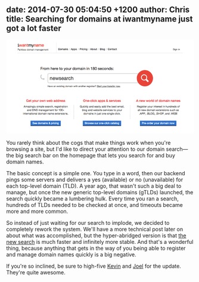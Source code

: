date: 2014-07-30 05:04:50 +1200
author: Chris
title: Searching for domains at iwantmyname just got a lot faster
----

<!-- excerpt -->

[![new search](/media/2014-07-30-new-search.png)](https://iwantmyname.com/)

You rarely think about the cogs that make things work when you're browsing a site, but I'd like to direct your attention to our domain search—the big search bar on the homepage that lets you search for and buy domain names. 

<!-- /excerpt -->

The basic concept is a simple one. You type in a word, then our backend pings some servers and delivers a yes (available) or no (unavailable) for each top-level domain (TLD). A year ago, that wasn't such a big deal to manage, but once the new generic top-level domains (gTLDs) launched, the search quickly became a lumbering hulk. Every time you ran a search, hundreds of TLDs needed to be checked at once, and timeouts became more and more common. 

So instead of just waiting for our search to implode, we decided to completely rework the system. We'll have a more technical post later on about what was accomplished, but the hyper-abridged version is that [the new search](https://iwantmyname.com/) is much faster and infinitely more stable. And that's a wonderful thing, because anything that gets in the way of you being able to register and manage domain names quickly is a big negative.

If you're so inclined, be sure to high-five [Kevin](https://twitter.com/kingersoll) and [Joel](https://twitter.com/ferrouswheel) for the update. They're quite awesome. 

